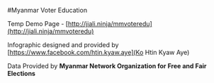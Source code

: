 #Myanmar Voter Education

Temp Demo Page - [http://jiali.ninja/mmvoteredu](http://jiali.ninja/mmvoteredu)

Infographic designed and provided by [https://www.facebook.com/htin.kyaw.aye](Ko Htin Kyaw Aye)

Data Provided by **Myanmar Network Organization for Free and Fair Elections**